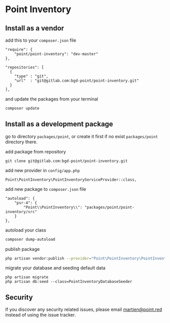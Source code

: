 # Point Inventory

## Install as a vendor

add this to your `composer.json` file

```
"require": {
    "point/point-inventory": "dev-master"
},
```

```
"repositories": [
  {
    "type" : "git",
    "url"  : "git@gitlab.com:bgd-point/point-inventory.git"  
  }
],
```

and update the packages from your terminal

```bash
composer update
```

## Install as a development package

go to directory `packages/point`, or create it first if no exist `packages/point` directory there.

add package from repository

```
git clone git@gitlab.com:bgd-point/point-inventory.git
```

add new provider in `config/app.php`

```
Point\PointInventory\PointInventoryServiceProvider::class,
```

add new package to `composer.json` file

```
"autoload": {
    "psr-4": {
        "Point\\PointInventory\\": "packages/point/point-inventory/src"
    }
},
```

autoload your class 
```bash
composer dump-autoload
```

publish package

```bash
php artisan vendor:publish --provider="Point\PointInventory\PointInventoryServiceProvider" --tag=setup
```

migrate your database and seeding default data

```
php artisan migrate
php artisan db:seed --class=PointInventoryDatabaseSeeder
```

## Security

If you discover any security related issues, please email martien@point.red instead of using the issue tracker.
